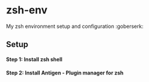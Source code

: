 # zsh-env
My zsh environment setup and configuration
:goberserk:

## Setup

#### Step 1: Install zsh shell


#### Step 2: Install Antigen - Plugin manager for zsh

